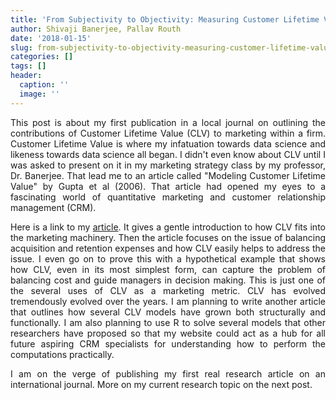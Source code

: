 ```yaml
---
title: 'From Subjectivity to Objectivity: Measuring Customer Lifetime Value Constructs'
author: Shivaji Banerjee, Pallav Routh
date: '2018-01-15'
slug: from-subjectivity-to-objectivity-measuring-customer-lifetime-value-constructs
categories: []
tags: []
header:
  caption: ''
  image: ''
---
```


<style>
body {
text-align: justify}
</style>

This post is about my first publication in a local journal on outlining the contributions of Customer Lifetime Value (CLV) to marketing within a firm. Customer Lifetime Value is where my infatuation towards data science and likeness towards data science all began. I didn't even know about CLV until I was asked to present on it in my marketing strategy class by my professor, Dr. Banerjee. That lead me to an article called "Modeling Customer Lifetime Value" by Gupta et al (2006). That article had opened my eyes to a fascinating world of quantitative marketing and customer relationship management (CRM).

Here is a link to my [article](http://citeseerx.ist.psu.edu/viewdoc/download?doi=10.1.1.741.7971&rep=rep1&type=pdf). It gives a gentle introduction to how CLV fits into the marketing machinery. Then the article focuses on the issue of balancing acquisition and retention expenses and how CLV easily helps to address the issue. I even go on to prove this with a hypothetical example that shows how CLV, even in its most simplest form, can capture the problem of balancing cost and guide managers in decision making. This is just one of the several uses of CLV as a marketing metric. CLV has evolved tremendously evolved over the years. I am planning to write another article that outlines how several CLV models have grown both structurally and functionally. I am also planning to use R to solve several models that other researchers have proposed so that my website could act as a hub for all future aspiring CRM specialists for understanding how to perform the computations practically.

I am on the verge of publishing my first real research article on an international journal. More on my current research topic on the next post.